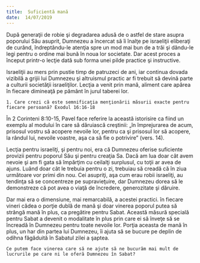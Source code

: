 ```yaml
---
title:  Suficientă mană
date:  14/07/2019
---
```


După generaţii de robie şi degradarea adusă de o astfel de stare asupra poporului Său asuprit, Dumnezeu a încercat să îi înalţe pe israeliţii eliberaţi de curând, îndreptându-le atenţia spre un mod mai bun de a trăi şi dându-le legi pentru o ordine mai bună în noua lor societate. Dar acest proces a început printr-o lecţie dată sub forma unei pilde practice şi instructive.

Israeliţii au mers prin pustie timp de patruzeci de ani, iar continua dovada vizibilă a grijii lui Dumnezeu şi altruismul practic ar fi trebuit să devină parte a culturii societăţii israeliţilor. Lecţia a venit prin mană, aliment care apărea în fiecare dimineaţă pe pământ în jurul taberei lor.

`1. Care crezi că este semnificaţia menţionării măsurii exacte pentru fiecare persoană? Exodul 16:16-18`

În 2 Corinteni 8:10-15, Pavel face referire la această istorisire ca fiind un exemplu al modului în care să dăruiască creştinii: „în împrejurarea de acum, prisosul vostru să acopere nevoile lor, pentru ca şi prisosul lor să acopere, la rândul lui, nevoile voastre, aşa ca să fie o potrivire” (vers. 14).

Lecţia pentru israeliţi, şi pentru noi, era că Dumnezeu oferise suficiente provizii pentru poporul Său şi pentru creaţia Sa. Dacă am lua doar cât avem nevoie şi am fi gata să împărţim cu ceilalţi surplusul, cu toţii ar avea de ajuns. Luând doar cât le trebuia pentru o zi, trebuiau să creadă că în ziua următoare vor primi din nou. Cei asupriţi, aşa cum erau robii israeliţi, au tendinţa să se concentreze pe supravieţuire, dar Dumnezeu dorea să le demonstreze că pot avea o viaţă de încredere, generozitate şi dăruire.

Dar mai era o dimensiune, mai remarcabilă, a acestei practici. în fiecare vineri cădea o porţie dublă de mană şi doar vinerea poporul putea să strângă mană în plus, ca pregătire pentru Sabat. Această măsură specială pentru Sabat a devenit o modalitate în plus prin care ei să înveţe să se încreadă în Dumnezeu pentru toate nevoile lor. Porţia aceasta de mană în plus, un har din partea lui Dumnezeu, îi ajuta să se bucure pe deplin de odihna făgăduită în Sabatul zilei a şaptea.

`Ce putem face vinerea care să ne ajute să ne bucurăm mai mult de lucrurile pe care ni le oferă Dumnezeu în Sabat?`